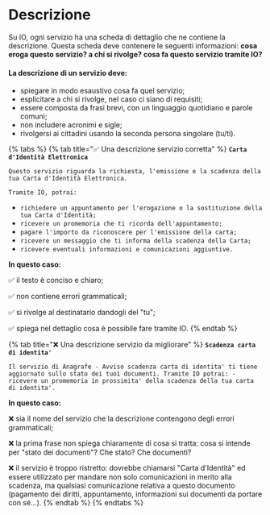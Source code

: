 # Descrizione

Su IO, ogni servizio ha una scheda di dettaglio che ne contiene la descrizione. Questa scheda deve contenere le seguenti informazioni: **cosa eroga questo servizio? a chi si rivolge? cosa fa questo servizio tramite IO?**

#### **La descrizione di un servizio deve:**

* spiegare in modo esaustivo cosa fa quel servizio;
* esplicitare a chi si rivolge, nel caso ci siano di requisiti;
* essere composta da frasi brevi, con un linguaggio quotidiano e parole comuni;
* non includere acronimi e sigle;
* rivolgersi ai cittadini usando la seconda persona singolare (tu/ti).&#x20;

{% tabs %}
{% tab title="✅ Una descrizione servizio corretta" %}
**`Carta d'Identità Elettronica`**

`Questo servizio riguarda la richiesta, l'emissione e la scadenza della tua Carta d'Identità Elettronica.`

`Tramite IO, potrai:`

* `richiedere un appuntamento per l'erogazione o la sostituzione della tua Carta d'Identità;`
* `ricevere un promemoria che ti ricorda dell'appuntamento;`
* `pagare l'importo da riconoscere per l'emissione della carta;`
* `ricevere un messaggio che ti informa della scadenza della Carta;`
* `ricevere eventuali informazioni e comunicazioni aggiuntive.`



**In questo caso:**

✅ il testo è conciso e chiaro;

✅ non contiene errori grammaticali;

✅ si rivolge al destinatario dandogli del "tu";

✅ spiega nel dettaglio cosa è possibile fare tramite IO.
{% endtab %}

{% tab title="❌ Una descrizione servizio da migliorare" %}
**`Scadenza carta di identita'`**

`Il servizio di Anagrafe - Avviso scadenza carta di identita' ti tiene aggiornato sullo stato dei tuoi documenti. Tramite IO potrai: - ricevere un promemoria in prossimita' della scadenza della tua carta di identita'.`



**In questo caso:**

❌ sia il nome del servizio che la descrizione contengono degli errori grammaticali;

❌ la prima frase non spiega chiaramente di cosa si tratta: cosa si intende per "stato dei documenti"? Che stato? Che documenti?

❌ il servizio è troppo ristretto: dovrebbe chiamarsi "Carta d'Identità" ed essere utilizzato per mandare non solo comunicazioni in merito alla scadenza, ma qualsiasi comunicazione relativa a questo documento (pagamento dei diritti, appuntamento, informazioni sui documenti da portare con sé...).
{% endtab %}
{% endtabs %}
